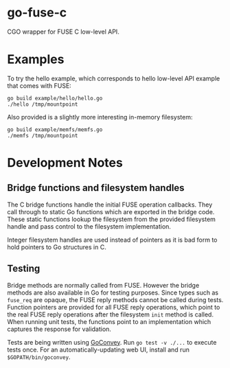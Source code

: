 go-fuse-c
=========

CGO wrapper for FUSE C low-level API.

# Examples

To try the hello example, which corresponds to hello low-level API example
that comes with FUSE:

````
go build example/hello/hello.go
./hello /tmp/mountpoint
````

Also provided is a slightly more interesting in-memory filesystem:

````
go build example/memfs/memfs.go
./memfs /tmp/mountpoint
````

# Development Notes

## Bridge functions and filesystem handles

The C bridge functions handle the initial FUSE operation callbacks.  They call through to static Go
functions which are exported in the bridge code.  These static functions lookup the filesystem from
the provided filesystem handle and pass control to the filesystem implementation.

Integer filesystem handles are used instead of pointers as it is bad form to hold pointers to Go
structures in C.

## Testing

Bridge methods are normally called from FUSE.  However the bridge methods are also available in Go
for testing purposes.  Since types such as `fuse_req` are opaque, the FUSE reply methods cannot be
called during tests.  Function pointers are provided for all FUSE reply operations, which point
to the real FUSE reply operations after the filesystem `init` method is called.  When running unit
tests, the functions point to an implementation which captures the response for validation.

Tests are being written using [GoConvey](https://github.com/smartystreets/goconvey).  Run
`go test -v ./...` to execute tests once.  For an automatically-updating web UI, install and
run `$GOPATH/bin/goconvey`.

